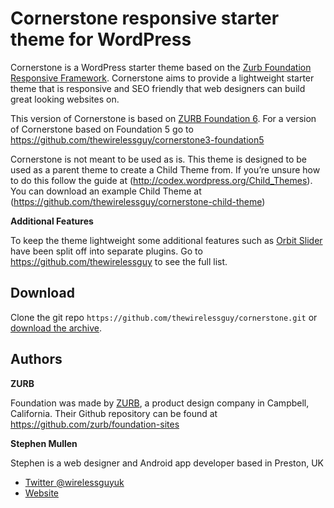 # Cornerstone responsive starter theme for WordPress


Cornerstone is a WordPress starter theme based on the [Zurb Foundation Responsive Framework](http://foundation.zurb.com/). Cornerstone aims to provide a lightweight starter theme that is responsive and SEO friendly that web designers can build great looking websites on.

This version of Cornerstone is based on [ZURB Foundation 6](http://foundation.zurb.com/). For a version of Cornerstone based on Foundation 5 go to https://github.com/thewirelessguy/cornerstone3-foundation5

Cornerstone is not meant to be used as is. This theme is designed to be used as a parent theme to create a Child Theme from. If you’re unsure how to do this follow the guide at (http://codex.wordpress.org/Child_Themes). You can download an example Child Theme at (https://github.com/thewirelessguy/cornerstone-child-theme)

**Additional Features**

To keep the theme lightweight some additional features such as [Orbit Slider](https://github.com/thewirelessguy/orbit-slider-wordpress) have been split off into separate plugins. Go to https://github.com/thewirelessguy to see the full list.


## Download

Clone the git repo `https://github.com/thewirelessguy/cornerstone.git` or [download the archive](https://github.com/thewirelessguy/cornerstone/archive/master.zip).

## Authors

**ZURB**

Foundation was made by [ZURB](http://foundation.zurb.com/), a product design company in Campbell, California. Their Github repository can be found at https://github.com/zurb/foundation-sites

**Stephen Mullen**

Stephen is a web designer and Android app developer based in Preston, UK
+ [Twitter @wirelessguyuk](https://twitter.com/wirelessguyuk)
+ [Website](https://www.thewirelessguy.co.uk)
